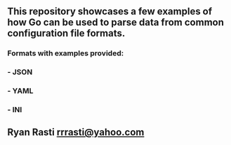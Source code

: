 ## This repository showcases a few examples of how Go can be used to parse data from common configuration file formats.
### Formats with examples provided:
### - JSON
### - YAML
### - INI

## Ryan Rasti rrrasti@yahoo.com